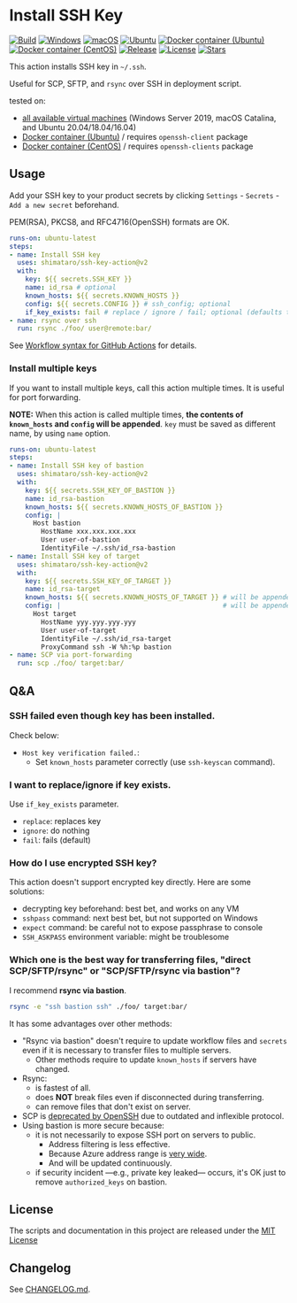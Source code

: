 # Install SSH Key

[![Build][image-build]][link-build]
[![Windows][image-verify-windows]][link-verify-windows]
[![macOS][image-verify-macos]][link-verify-macos]
[![Ubuntu][image-verify-ubuntu]][link-verify-ubuntu]
[![Docker container (Ubuntu)][image-verify-docker-container-ubuntu]][link-verify-docker-container-ubuntu]
[![Docker container (CentOS)][image-verify-docker-container-centos]][link-verify-docker-container-centos]
[![Release][image-release]][link-release]
[![License][image-license]][link-license]
[![Stars][image-stars]][link-stars]

This action installs SSH key in `~/.ssh`.

Useful for SCP, SFTP, and `rsync` over SSH in deployment script.

tested on:

* [all available virtual machines](https://help.github.com/en/actions/automating-your-workflow-with-github-actions/virtual-environments-for-github-hosted-runners#supported-runners-and-hardware-resources) (Windows Server 2019, macOS Catalina, and Ubuntu 20.04/18.04/16.04)
* [Docker container (Ubuntu)](https://hub.docker.com/_/ubuntu) / requires `openssh-client` package
* [Docker container (CentOS)](https://hub.docker.com/_/centos) / requires `openssh-clients` package

## Usage

Add your SSH key to your product secrets by clicking `Settings` - `Secrets` - `Add a new secret` beforehand.

PEM(RSA), PKCS8, and RFC4716(OpenSSH) formats are OK.

```yaml
runs-on: ubuntu-latest
steps:
- name: Install SSH key
  uses: shimataro/ssh-key-action@v2
  with:
    key: ${{ secrets.SSH_KEY }}
    name: id_rsa # optional
    known_hosts: ${{ secrets.KNOWN_HOSTS }}
    config: ${{ secrets.CONFIG }} # ssh_config; optional
    if_key_exists: fail # replace / ignore / fail; optional (defaults to fail)
- name: rsync over ssh
  run: rsync ./foo/ user@remote:bar/
```

See [Workflow syntax for GitHub Actions](https://help.github.com/en/articles/workflow-syntax-for-github-actions) for details.

### Install multiple keys

If you want to install multiple keys, call this action multiple times.
It is useful for port forwarding.

**NOTE:**  When this action is called multiple times, **the contents of `known_hosts` and `config` will be appended**. `key` must be saved as different name, by using `name` option.

```yaml
runs-on: ubuntu-latest
steps:
- name: Install SSH key of bastion
  uses: shimataro/ssh-key-action@v2
  with:
    key: ${{ secrets.SSH_KEY_OF_BASTION }}
    name: id_rsa-bastion
    known_hosts: ${{ secrets.KNOWN_HOSTS_OF_BASTION }}
    config: |
      Host bastion
        HostName xxx.xxx.xxx.xxx
        User user-of-bastion
        IdentityFile ~/.ssh/id_rsa-bastion
- name: Install SSH key of target
  uses: shimataro/ssh-key-action@v2
  with:
    key: ${{ secrets.SSH_KEY_OF_TARGET }}
    name: id_rsa-target
    known_hosts: ${{ secrets.KNOWN_HOSTS_OF_TARGET }} # will be appended to existing .ssh/known_hosts
    config: |                                         # will be appended to existing .ssh/config
      Host target
        HostName yyy.yyy.yyy.yyy
        User user-of-target
        IdentityFile ~/.ssh/id_rsa-target
        ProxyCommand ssh -W %h:%p bastion
- name: SCP via port-forwarding
  run: scp ./foo/ target:bar/
```

## Q&A

### SSH failed even though key has been installed.

Check below:

* `Host key verification failed.`:
    * Set `known_hosts` parameter correctly (use `ssh-keyscan` command).

### I want to replace/ignore if key exists.

Use `if_key_exists` parameter.

* `replace`: replaces key
* `ignore`: do nothing
* `fail`: fails (default)

### How do I use encrypted SSH key?

This action doesn't support encrypted key directly.
Here are some solutions:

* decrypting key beforehand: best bet, and works on any VM
* `sshpass` command: next best bet, but not supported on Windows
* `expect` command: be careful not to expose passphrase to console
* `SSH_ASKPASS` environment variable: might be troublesome

### Which one is the best way for transferring files, "direct SCP/SFTP/rsync" or "SCP/SFTP/rsync via bastion"?

I recommend **rsync via bastion**.

```bash
rsync -e "ssh bastion ssh" ./foo/ target:bar/
```

It has some advantages over other methods:

* "Rsync via bastion" doesn't require to update workflow files and `secrets` even if it is necessary to transfer files to multiple servers.
    * Other methods require to update `known_hosts` if servers have changed.
* Rsync:
    * is fastest of all.
    * does **NOT** break files even if disconnected during transferring.
    * can remove files that don't exist on server.
* SCP is [deprecated by OpenSSH](https://www.openssh.com/txt/release-8.0) due to outdated and inflexible protocol.
* Using bastion is more secure because:
    * it is not necessarily to expose SSH port on servers to public.
        * Address filtering is less effective.
        * Because Azure address range is [very wide](https://help.github.com/en/actions/automating-your-workflow-with-github-actions/virtual-environments-for-github-hosted-runners#ip-addresses-of-github-hosted-runners).
        * And will be updated continuously.
    * if security incident ―e.g., private key leaked― occurs, it's OK just to remove `authorized_keys` on bastion.

## License

The scripts and documentation in this project are released under the [MIT License](LICENSE)

## Changelog

See [CHANGELOG.md](CHANGELOG.md).

[image-build]: https://github.com/shimataro/ssh-key-action/workflows/Build/badge.svg?event=push&branch=v2
[link-build]: https://github.com/shimataro/ssh-key-action/actions/workflows/build.yml
[image-verify-windows]: https://github.com/shimataro/ssh-key-action/workflows/Windows/badge.svg?event=push&branch=v2
[link-verify-windows]: https://github.com/shimataro/ssh-key-action/actions/workflows/verify-on-windows.yml
[image-verify-macos]: https://github.com/shimataro/ssh-key-action/workflows/macOS/badge.svg?event=push&branch=v2
[link-verify-macos]: https://github.com/shimataro/ssh-key-action/actions/workflows/verify-on-macos.yml
[image-verify-ubuntu]: https://github.com/shimataro/ssh-key-action/workflows/Ubuntu/badge.svg?event=push&branch=v2
[link-verify-ubuntu]: https://github.com/shimataro/ssh-key-action/actions/workflows/verify-on-ubuntu.yml
[image-verify-docker-container-ubuntu]: https://github.com/shimataro/ssh-key-action/actions/workflows/verify-on-container-ubuntu.yml/badge.svg?event=push&branch=v2
[link-verify-docker-container-ubuntu]: https://github.com/shimataro/ssh-key-action/actions/workflows/verify-on-container-ubuntu.yml
[image-verify-docker-container-centos]: https://github.com/shimataro/ssh-key-action/actions/workflows/verify-on-container-centos.yml/badge.svg?event=push&branch=v2
[link-verify-docker-container-centos]: https://github.com/shimataro/ssh-key-action/actions/workflows/verify-on-container-centos.yml
[image-release]: https://img.shields.io/github/release/shimataro/ssh-key-action.svg
[link-release]: https://github.com/shimataro/ssh-key-action/releases
[image-license]: https://img.shields.io/github/license/shimataro/ssh-key-action.svg
[link-license]: ./LICENSE
[image-stars]: https://img.shields.io/github/stars/shimataro/ssh-key-action.svg
[link-stars]: https://github.com/shimataro/ssh-key-action/stargazers
